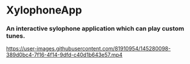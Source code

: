 # XylophoneApp

### An interactive sylophone application which can play custom tunes.

https://user-images.githubusercontent.com/81910954/145280098-389d0bc4-7f16-4f14-9dfd-c40d1b643e57.mp4

